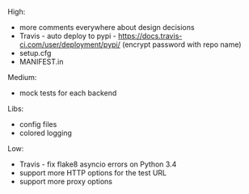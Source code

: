 High:
* more comments everywhere about design decisions
* Travis - auto deploy to pypi - https://docs.travis-ci.com/user/deployment/pypi/ (encrypt password with repo name)
* setup.cfg
* MANIFEST.in

Medium:
* mock tests for each backend

Libs:
* config files
* colored logging

Low:
* Travis - fix flake8 asyncio errors on Python 3.4
* support more HTTP options for the test URL
* support more proxy options
